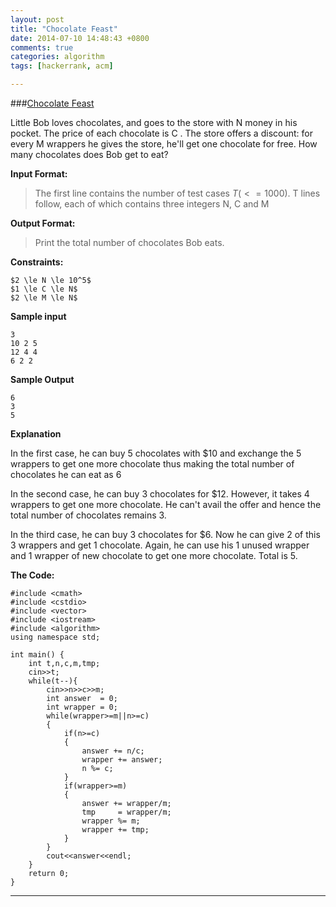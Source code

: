 ```yaml
---
layout: post
title: "Chocolate Feast"
date: 2014-07-10 14:48:43 +0800
comments: true
categories: algorithm 
tags: [hackerrank, acm]

---
```


###[Chocolate Feast](https://www.hackerrank.com/challenges/chocolate-feast)

Little Bob loves chocolates, and goes to the store with N money in his pocket. The price of each chocolate is C . The store offers a discount: for every M wrappers he gives the store, he'll get one chocolate for free. How many chocolates does Bob get to eat?

**Input Format:** 
> The first line contains the number of test cases $T (<=1000)$. 
T lines follow, each of which contains three integers N, C and M

**Output Format:** 

> Print the total number of chocolates Bob eats.

<!--more-->

**Constraints:** 

```
$2 \le N \le 10^5$ 
$1 \le C \le N$ 
$2 \le M \le N$

```

**Sample input**

```
3
10 2 5
12 4 4
6 2 2

```
**Sample Output**

```
6
3
5

```

**Explanation** 

In the first case, he can buy 5 chocolates with $\$10$ and exchange the 5 wrappers to get one more chocolate thus making the total number of chocolates he can eat as 6

In the second case, he can buy 3 chocolates for $\$12$. However, it takes 4 wrappers to get one more chocolate. He can't avail the offer and hence the total number of chocolates remains 3.

In the third case, he can buy 3 chocolates for $\$6$. Now he can give 2 of this 3 wrappers and get 1 chocolate. Again, he can use his 1 unused wrapper and 1 wrapper of new chocolate to get one more chocolate. Total is 5.

**The Code:**

    #include <cmath>
    #include <cstdio>
    #include <vector>
    #include <iostream>
    #include <algorithm>
    using namespace std;
    
    int main() {
        int t,n,c,m,tmp;
        cin>>t;
        while(t--){
            cin>>n>>c>>m;
            int answer  = 0;
            int wrapper = 0;
            while(wrapper>=m||n>=c)
            {
                if(n>=c)
                {
                    answer += n/c;
                    wrapper += answer;
                    n %= c; 
                }
                if(wrapper>=m)
                {
                    answer += wrapper/m;
                    tmp     = wrapper/m;
                    wrapper %= m;
                    wrapper += tmp;
                }
            }
            cout<<answer<<endl;
        }
        return 0;
    }

----



